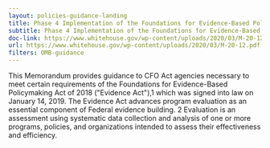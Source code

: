 ```yaml
---
layout: policies-guidance-landing
title: Phase 4 Implementation of the Foundations for Evidence-Based Policymaking Act of 2018
subtitle: Phase 4 Implementation of the Foundations for Evidence-Based Policymaking Act of 2018
doc-link: https://www.whitehouse.gov/wp-content/uploads/2020/03/M-20-12.pdf
url: https://www.whitehouse.gov/wp-content/uploads/2020/03/M-20-12.pdf 
filters: OMB-guidance
---
```



This Memorandum provides guidance to CFO Act agencies necessary to meet certain requirements of the Foundations for Evidence-Based Policymaking Act of 2018 ("Evidence Act"),1 which was signed into law on January 14, 2019. The Evidence Act advances program evaluation as an essential component of Federal evidence building. 2 Evaluation is an assessment using systematic data collection and analysis of one or more programs, policies, and organizations intended to assess their effectiveness and efficiency.

